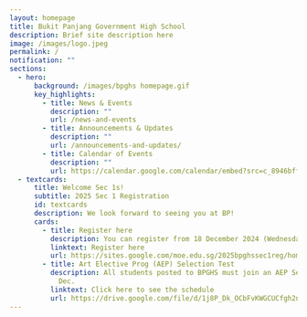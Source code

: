 ```yaml
---
layout: homepage
title: Bukit Panjang Government High School
description: Brief site description here
image: /images/logo.jpeg
permalink: /
notification: ""
sections:
  - hero:
      background: /images/bpghs homepage.gif
      key_highlights:
        - title: News & Events
          description: ""
          url: /news-and-events
        - title: Announcements & Updates
          description: ""
          url: /announcements-and-updates/
        - title: Calendar of Events
          description: ""
          url: https://calendar.google.com/calendar/embed?src=c_8946bff5f9a76cb352cbd0b8b976fcb27097cce61d4445a6276830c011fa985a%40group.calendar.google.com&ctz=Asia%2FSingapore
  - textcards:
      title: Welcome Sec 1s!
      subtitle: 2025 Sec 1 Registration
      id: textcards
      description: We look forward to seeing you at BP!
      cards:
        - title: Register here
          description: You can register from 18 December 2024 (Wednesday), 8 am.
          linktext: Register here
          url: https://sites.google.com/moe.edu.sg/2025bpghssec1reg/home
        - title: Art Elective Prog (AEP) Selection Test
          description: All students posted to BPGHS must join an AEP Selection Test on 23
            Dec.
          linktext: Click here to see the schedule
          url: https://drive.google.com/file/d/1j8P_Dk_OCbFvKWGCUCfgh2nYSM8uUCVR/view?usp=sharing
---
```

